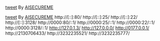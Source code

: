 [tweet](https://twitter.com/aisecureme/status/1238061828229353473) By [AISECUREME](https://twitter.com/aisecureme)


[tweet](https://twitter.com/aisecureme/status/1238853314193682432) By [AISECUREME](https://twitter.com/aisecureme)
http://[::]:80/
http://[::]:25/
http://[::]:22/
http://[::]:3128/
http://0000:80/::1/
http://0000:25/::1/
http://0000:22/::1/
http://0000:3128/::1/
http://127.0.1.3/
http://127.0.0.0/
http://0177.0.0.1/
http://2130706433/
http://3232235521/
http://3232235777/
